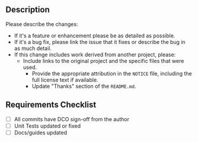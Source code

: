 ## Description
Please describe the changes:
- If it's a feature or enhancement please be as detailed as possible.
- If it's a bug fix, please link the issue that it fixes or describe the bug in as much detail.
- If this change includes work derived from another project, please:
    - Include links to the original project and the specific files that were used.
		- Provide the appropriate attribution in the `NOTICE` file, including the full license text if available.
		- Update "Thanks" section of the `README.md`.

## Requirements Checklist
- [ ] All commits have DCO sign-off from the author
- [ ] Unit Tests updated or fixed
- [ ] Docs/guides updated

